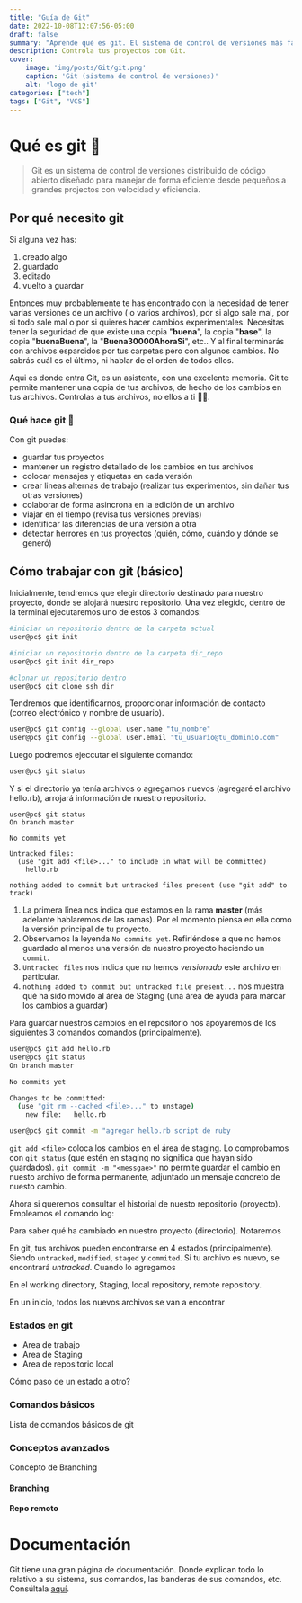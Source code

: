 ```yaml
---
title: "Guía de Git"
date: 2022-10-08T12:07:56-05:00
draft: false
summary: "Aprende qué es git. El sistema de control de versiones más famoso. Controla tus proyectos y colabora con tus amigos de forma asincrona no lineal! Herramienta vital para el desarrollo de software"
description: Controla tus proyectos con Git.
cover:
    image: 'img/posts/Git/git.png'
    caption: 'Git (sistema de control de versiones)'
    alt: 'logo de git'
categories: ["tech"]
tags: ["Git", "VCS"]
---
```


# Qué es git 🤔

> Git es un sistema de control de versiones distribuido de código abierto diseñado para manejar de forma eficiente desde pequeños a grandes projectos con velocidad y eficiencia.

## Por qué necesito git

Si alguna vez has:
  1. creado algo
  1. guardado
  1. editado
  1. vuelto a guardar

Entonces muy probablemente te has encontrado con la necesidad de tener varias versiones de un archivo ( o varios archivos), por si algo sale mal, por si todo sale mal o por si quieres hacer cambios experimentales. Necesitas tener la seguridad de que existe una copia "**buena**", la copia "**base**", la copia "**buenaBuena**", la "**Buena30000AhoraSi**", etc.. Y al final terminarás con archivos esparcidos por tus carpetas pero con algunos cambios. No sabrás cuál es el último, ni hablar de el orden de todos ellos.

Aqui es donde entra Git, es un asistente, con una excelente memoria. Git te permite mantener una copia de tus archivos, de hecho de los cambios en tus archivos. Controlas a tus archivos, no ellos a ti 💪🏽.

###  Qué hace git 🌠

Con git puedes:
  + guardar tus proyectos
  + mantener un registro detallado de los cambios en tus archivos
  + colocar mensajes y etiquetas en cada versión
  + crear lineas alternas de trabajo (realizar tus experimentos, sin dañar tus otras versiones)
  + colaborar de forma asincrona en la edición de un archivo
  + viajar en el tiempo (revisa tus versiones previas)
  + identificar las diferencias de una versión a otra
  + detectar herrores en tus proyectos (quién, cómo, cuándo y dónde se generó)

## Cómo trabajar con git (básico)

Inicialmente, tendremos que elegir directorio destinado para nuestro proyecto, donde se alojará nuestro repositorio. Una vez elegido, dentro de la terminal ejecutaremos uno de estos 3 comandos:
```bash
#iniciar un repositorio dentro de la carpeta actual
user@pc$ git init  

#iniciar un repositorio dentro de la carpeta dir_repo
user@pc$ git init dir_repo

#clonar un repositorio dentro
user@pc$ git clone ssh_dir
```

Tendremos que identificarnos, proporcionar información de contacto (correo electrónico y nombre de usuario).

```bash
user@pc$ git config --global user.name "tu_nombre"
user@pc$ git config --global user.email "tu_usuario@tu_dominio.com"
```

Luego podremos ejeccutar el siguiente comando:

```bash
user@pc$ git status
```

Y si el directorio ya tenía archivos o agregamos nuevos (agregaré el archivo hello.rb), arrojará información de nuestro repositorio.

```
user@pc$ git status
On branch master

No commits yet

Untracked files:
  (use "git add <file>..." to include in what will be committed)
	hello.rb

nothing added to commit but untracked files present (use "git add" to track)
```
1. La primera línea nos indica que estamos en la rama **master** (más adelante hablaremos de las ramas). Por el momento piensa en ella como la versión principal de tu proyecto.
2. Observamos la leyenda `No commits yet`. Refiriéndose a que no hemos guardado al menos una versión de nuestro proyecto haciendo un `commit`.
3. `Untracked files` nos indica que no hemos *versionado* este archivo en particular.
4. `nothing added to commit but untracked file present...` nos muestra qué ha sido movido al área de Staging (una área de ayuda para marcar los cambios a guardar)

Para guardar nuestros cambios en el repositorio nos apoyaremos de los siguientes 3 comandos comandos (principalmente).

```bash
user@pc$ git add hello.rb
user@pc$ git status
On branch master

No commits yet

Changes to be committed:
  (use "git rm --cached <file>..." to unstage)
	new file:   hello.rb

user@pc$ git commit -m "agregar hello.rb script de ruby
```

`git add <file>` coloca los cambios en el área de staging. Lo comprobamos con `git status` (que estén en staging no significa que hayan sido guardados). `git commit -m "<messgae>"` no permite guardar el cambio en nuesto archivo de forma permanente, adjuntado un  mensaje concreto de nuesto cambio.

Ahora si queremos consultar el historial de nuesto repositorio (proyecto). Empleamos el comando log:




Para saber qué ha cambiado en nuestro proyecto (directorio). Notaremos

En git, tus archivos pueden encontrarse en 4 estados (principalmente). Siendo `untracked`, `modified`, `staged` y `commited`.
Si tu archivo es nuevo, se encontrará *untracked*. Cuando lo agregamos

En el working directory, Staging, local repository, remote repository.

En un inicio, todos los nuevos archivos se van a encontrar 

### Estados en git

+ Area de trabajo
+ Area de Staging
+ Area de repositorio local


Cómo paso de un estado a otro?

### Comandos básicos

Lista de comandos básicos de git

### Conceptos avanzados

Concepto de Branching

#### Branching

#### Repo remoto





# Documentación

Git tiene una gran página de documentación. Donde explican todo lo relativo a su sistema, sus comandos, las banderas de sus comandos, etc. Consúltala [aquí][git doc].



[git doc]:https://git-scm.com/doc
